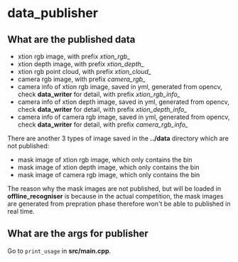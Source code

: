 # data_publisher

## What are the published data

- xtion rgb image, with prefix *xtion_rgb_*
- xtion depth image, with prefix *xtion_depth_*
- xtion rgb point cloud, with prefix *xtion_cloud_*
- camera rgb image, with prefix *camera_rgb_*
- camera info of xtion rgb image, saved in yml, generated from opencv, check **data_writer** for detail, with prefix *xtion_rgb_info_*
- camera info of xtion depth image, saved in yml, generated from opencv, check **data_writer** for detail, with prefix *xtion_depth_info_*
- camera info of camera rgb image, saved in yml, generated from opencv, check **data_writer** for detail, with prefix *camera_rgb_info_*
 

There are another 3 types of image saved in the **../data** directory which are not published:
- mask image of xtion rgb image, which only contains the bin
- mask image of xtion depth image, which only contains the bin
- mask image of camera rgb image, which only contains the bin

The reason why the mask images are not published, but will be loaded in **offline_recogniser** is because in the actual competition, the mask images are generated from prepration phase therefore won't be able to published in real time.

## What are the args for publisher
Go to `print_usage` in **src/main.cpp**.
